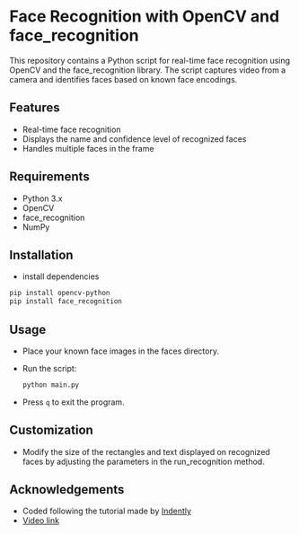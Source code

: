 # Face Recognition with OpenCV and face_recognition

This repository contains a Python script for real-time face recognition using OpenCV and the face_recognition library. The script captures video from a camera and identifies faces based on known face encodings.

## Features

- Real-time face recognition
- Displays the name and confidence level of recognized faces
- Handles multiple faces in the frame

## Requirements

- Python 3.x
- OpenCV
- face_recognition
- NumPy

## Installation

- install dependencies

```bash
pip install opencv-python
pip install face_recognition
```

## Usage

- Place your known face images in the faces directory.
- Run the script:
    
    ```bash
    python main.py
    ```
- Press `q` to exit the program.

## Customization

- Modify the size of the rectangles and text displayed on recognized faces by adjusting the parameters in the run_recognition method.

## Acknowledgements

- Coded following the tutorial made by [Indently](https://www.youtube.com/@Indently)
- [Video link](https://www.youtube.com/watch?v=tl2eEBFEHqM&ab_channel=Indently)